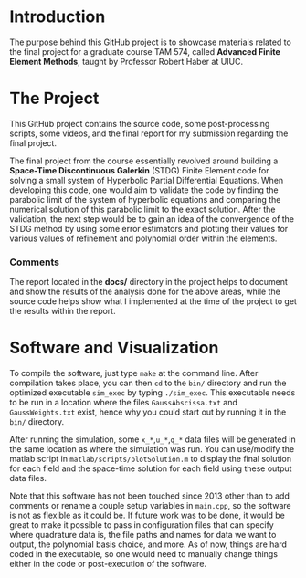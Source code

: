 # Introduction
The purpose behind this GitHub project is to showcase materials related to the final project for a graduate course TAM 574, called **Advanced Finite Element Methods**, taught by Professor Robert Haber at UIUC.

# The Project
This GitHub project contains the source code, some post-processing scripts, some videos, and the final report for my submission regarding the final project.

The final project from the course essentially revolved around building a **Space-Time Discontinuous Galerkin** (STDG) Finite Element code for solving a small system of Hyperbolic Partial Differential Equations. 
When developing this code, one would aim to validate the code by finding the parabolic limit of the system of hyperbolic equations and comparing the numerical solution of this parabolic limit to the exact solution.
After the validation, the next step would be to gain an idea of the convergence of the STDG method by using some error estimators and plotting their values for various values of refinement and polynomial order within the elements.

### Comments
The report located in the **docs/** directory in the project helps to document and show the results of the analysis done for the above areas, while the source code helps show what I implemented at the time of the project to get the results within the report.

# Software and Visualization
To compile the software, just type `make` at the command line. After compilation takes place, you can then `cd` to the `bin/` directory and run the optimized executable `sim_exec` by typing `./sim_exec`. This executable needs to be run in a location where the files `GaussAbscissa.txt` and `GaussWeights.txt` exist, hence why you could start out by running it in the `bin/` directory. 

After running the simulation, some `x_*`,`u_*`,`q_*` data files will be generated in the same location as where the simulation was run. You can use/modify the matlab script in `matlab/scripts/plotSolution.m` to display the final solution for each field and the space-time solution for each field using these output data files.

Note that this software has not been touched since 2013 other than to add comments or rename a couple setup variables in `main.cpp`, so the software is not as flexible as it could be. If future work was to be done, it would be great to make it possible to pass in configuration files that can specify where quadrature data is, the file paths and names for data we want to output, the polynomial basis choice, and more. As of now, things are hard coded in the executable, so one would need to manually change things either in the code or post-execution of the software.
